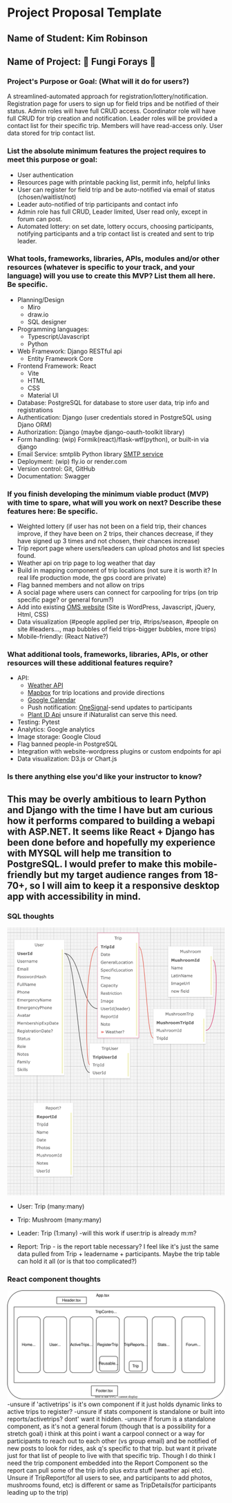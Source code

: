 # Project Proposal Template

## Name of Student: Kim Robinson

## Name of Project: 🍄 Fungi Forays 🍄

### Project's Purpose or Goal: (What will it do for users?)
A streamlined-automated approach for registration/lottery/notification.  Registration page for users to sign up for field trips and be notified of their status. Admin roles will have full CRUD access. Coordinator role will have full CRUD for trip creation and notification. Leader roles will be provided a contact list for their specific trip. Members will have read-access only. User data stored for trip contact list.

### List the absolute minimum features the project requires to meet this purpose or goal:
* User authentication
* Resources page with printable packing list, permit info, helpful links
* User can register for field trip and be auto-notified via email of status (chosen/waitlist/not)
* Leader auto-notified of trip participants and contact info
* Admin role has full CRUD, Leader limited, User read only, except in forum can post.
* Automated lottery: on set date, lottery occurs, choosing participants, notifying participants and a trip contact list is created and sent to trip leader.

### What tools, frameworks, libraries, APIs, modules and/or other resources (whatever is specific to your track, and your language) will you use to create this MVP? List them all here. Be specific.
* Planning/Design
  * Miro
  * draw.io
  * SQL designer
* Programming languages: 
  * Typescript/Javascript
  * Python
* Web Framework: Django RESTful api
  * Entity Framework Core
* Frontend Framework: React
  * Vite
  * HTML
  * CSS
  * Material UI
* Database: PostgreSQL for database to store user data, trip info and registrations
* Authentication: Django (user credentials stored in PostgreSQL using Djano ORM)
* Authorization: Django (maybe django-oauth-toolkit library)
* Form handling: (wip) Formik(react)/flask-wtf(python), or built-in via django
* Email Service: smtplib Python library [SMTP service](https://realpython.com/python-send-email/)
* Deployment: (wip) fly.io or render.com
* Version control: Git, GitHub
* Documentation: Swagger

### If you finish developing the minimum viable product (MVP) with time to spare, what will you work on next? Describe these features here: Be specific.
* Weighted lottery (if user has not been on a field trip, their chances improve, if they have been on 2 trips, their chances decrease, if they have signed up 3 times and not chosen, their chances increase)
* Trip report page where users/leaders can upload photos and list species found.
* Weather api on trip page to log weather that day
* Build in mapping component of trip locations (not sure it is worth it? In real life production mode, the gps coord are private)
* Flag banned members and not allow on trips
* A social page where users can connect for carpooling for trips (on trip specific page? or general forum?)
* Add into existing [OMS website](https://www.wildmushrooms.org/) (Site is WordPress, Javascript, jQuery, Html, CSS)
* Data visualization (#people applied per trip, #trips/season, #people on site #leaders..., map bubbles of field trips-bigger bubbles, more trips)
* Mobile-friendly: (React Native?)

### What additional tools, frameworks, libraries, APIs, or other resources will these additional features require?
* API: 
  * [Weather API](https://openweathermap.org/api)
  * [Mapbox](https://docs.mapbox.com/) for trip locations and provide directions
  * [Google Calendar](https://developers.google.com/calendar/api/guides/overview)
  * Push notification: [OneSignal](https://documentation.onesignal.com/reference/create-notification)-send updates to participants
  * [Plant ID Api](https://web.plant.id/plant-identification-api/) unsure if iNaturalist can serve this need.
* Testing: Pytest
* Analytics: Google analytics
* Image storage: Google Cloud
* Flag banned people-in PostgreSQL
* Integration with website-wordpress plugins or custom endpoints for api
* Data visualization: D3.js or Chart.js


### Is there anything else you'd like your instructor to know? 
This may be overly ambitious to learn Python and Django with the time I have but am curious how it performs compared to building a webapi with ASP.NET.  It seems like React + Django has been done before and hopefully my experience with MYSQL will help me transition to PostgreSQL.
I would prefer to make this mobile-friendly but my target audience ranges from 18-70+, so I will aim to keep it a responsive desktop app with accessibility in mind.
---------------------------------------------
### SQL thoughts
![sql diagram](./assets/diagrams/sql.png)
* User: Trip (many:many)
* Trip: Mushroom (many:many)
* Leader: Trip (1:many) -will this work if user:trip is already m:m?

* Report: Trip - is the report table necessary? I feel like it's just the same data pulled from Trip + leadername + participants.  Maybe the trip table can hold it all (or is that too complicated?)
### React component thoughts
![components](./assets/diagrams/component-diagram.drawio.svg)
-unsure if 'activetrips' is it's own component if it just holds dynamic links to active trips to register?
-unsure if stats component is standalone or built into reports/activetrips? dont' want it hidden.
-unsure if forum is a standalone component, as it's not a general forum (though that is a possibility for a stretch goal) i think at this point i want a carpool connect or a way for participants to reach out to each other (vs group email) and be notified of new posts to look for rides, ask q's specific to that trip. but want it private just for that list of people to live with that specific trip. Though I do think I need the trip component embedded into the Report Component so the report can pull some of the trip info plus extra stuff (weather api etc). Unsure if TripReport(for all users to see, and participants to add photos, mushrooms found, etc) is different or same as TripDetails(for participants leading up to the trip)
